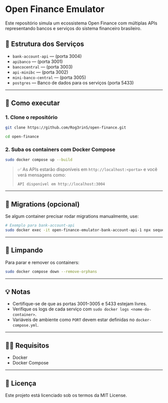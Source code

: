 # Open Finance Emulator

Este repositório simula um ecossistema Open Finance com múltiplas APIs representando bancos e serviços do sistema financeiro brasileiro.

## 🧱 Estrutura dos Serviços

- `bank-account-api` — (porta 3004)
- `apibanco` — (porta 3001)
- `bancocentral` — (porta 3003)
- `api-minibc` — (porta 3002)
- `mini-banco-central` — (porta 3005)
- `postgres` — Banco de dados para os serviços (porta 5433)

---

## 🚀 Como executar

### 1. Clone o repositório

```bash
git clone https://github.com/Rog3rinS/open-finance.git
```

```bash
cd open-finance
```

### 2. Suba os containers com Docker Compose

```bash
sudo docker compose up --build
```

> ✅ As APIs estarão disponíveis em `http://localhost:<porta>` e você verá mensagens como:
>
> ```
> API disponível em http://localhost:3004
> ```

---

## 🧪 Migrations (opcional)

Se algum container precisar rodar migrations manualmente, use:

```bash
# Exemplo para bank-account-api
sudo docker exec -it open-finance-emulator-bank-account-api-1 npx sequelize db:migrate
```

---

## 🧹 Limpando

Para parar e remover os containers:

```bash
sudo docker compose down --remove-orphans
```

---

## 💡 Notas

- Certifique-se de que as portas 3001–3005 e 5433 estejam livres.
- Verifique os logs de cada serviço com `sudo docker logs <nome-do-container>`.
- Variáveis de ambiente como `PORT` devem estar definidas no `docker-compose.yml`.

---

## 🧑‍💻 Requisitos

- Docker
- Docker Compose

---

## 📄 Licença

Este projeto está licenciado sob os termos da MIT License.
